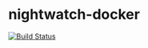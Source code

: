 # nightwatch-docker
[![Build Status](https://travis-ci.org/brunopadz/nightwatch-docker.svg?branch=master)](https://travis-ci.org/brunopadz/nightwatch-docker)

